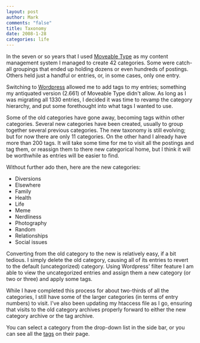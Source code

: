 ```yaml
--- 
layout: post
author: Mark
comments: "false"
title: Taxonomy
date: 2008-1-28
categories: life
---
```

In the seven or so years that I used <a href="http://www.movabletype.org/" title="MovableType.org">Moveable Type</a> as my content management system I managed to create 42 categories.  Some were catch-all groupings that ended up holding dozens or even hundreds of postings.  Others held just a handful or entries, or, in some cases, only one entry.

Switching to <a href="http://wordpress.org" title="Wordpress">Wordpress</a> allowed me to add tags to my entries; something my antiquated version (2.661) of Moveable Type didn't allow.  As long as I was migrating all 1330 entries, I decided it was time to revamp the category hierarchy, and put some forethought into what tags I wanted to use.

Some of the old categories have gone away, becoming tags within other categories.  Several new categories have been created, usually to group together several previous categories.  The new taxonomy is still evolving; but for now there are only 11 categories.  On the other hand I already have more than 200 tags.  It will take some time for me to visit all the postings and tag them, or reassign them to there new categorical home, but I think it will be worthwhile as entries will be easier to find.

Without further ado then, here are the new categories:
<ul>
	<li>Diversions</li>
	<li>Elsewhere</li>
	<li>Family</li>
	<li>Health</li>
	<li>Life</li>
	<li>Meme</li>
	<li>Nerdliness</li>
	<li>Photography</li>
	<li>Random</li>
	<li>Relationships</li>
	<li> Social issues</li>
</ul>
Converting from the old category to the new is relatively easy, if a bit tedious.  I simply delete the old category, causing all of its entries to revert to the default (uncategorized) category.  Using Wordpress' filter feature I am able to view the uncategorized entries and assign them a new category (or two or three) and apply some tags.

While I have completed this process for about two-thirds of all the categories, I still have some of the larger categories (in terms of entry numbers) to visit.  I've also been updating my htaccess file as I go, ensuring that visits to the old category archives properly forward to either the new category archive or the tag archive.

You can select a category from the drop-down list in the side bar, or you can see all the <a href="http://zanshin.net/tags/" title="Tags">tags</a> on their page.

